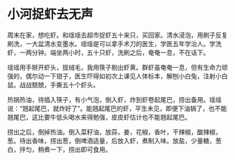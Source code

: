 # 小河捉虾去无声

周末在家，想吃虾。和瑶瑶去超市捉虾五十来只，买回家。清水浸泡，用刷子反复刷洗，一大盆清水变墨水。瑶瑶是可以拿手术刀的医生，学医五年学治人。学洗虾，一两分钟。端坐两小时，五十只虾，洗刷之后，奄奄一息，不在话下。

瑶瑶用手掰开虾头，拔绒毛，我用筷子剔出虾黄。群虾虽奄奄一息，但有生命力顽强的，偶尔动一下钳子，医生吓得如初次上课见人体标本，解刨小白兔，注射小白鼠。战战兢兢，手撕五十个虾头。

热锅热油，待插入筷子，有小气泡，倒入虾，炸到虾卷起尾巴，捞出备用。瑶瑶说：“翘起尾巴，就炸好了”。能翘起尾巴的虾，平生未见，即便下油锅了，也不能翘尾巴，这比要牛低头喝水来得勉强，皮皮虾估计也不能翘起尾巴。

捞出之后，倒掉热油。倒入菜籽油，放蒜，姜，花椒，香叶，干辣椒，酸辣椒，葱。待出香味，捞出葱，倒啤酒适量，后放入虾，煮制入味。放盐，少量糖，葱白，拌匀，稍煮一下，捞出即可食用。
